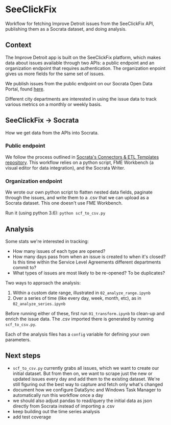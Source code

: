 # SeeClickFix

Workflow for fetching Improve Detroit issues from the SeeClickFix API, publishing them as a Socrata dataset, and doing analysis.

## Context

The Improve Detroit app is built on the SeeClickFix platform, which makes data about issues available through two APIs: a public endpoint and an organization endpoint that requires authentication. The organization enpoint gives us more fields for the same set of issues.

We publish issues from the public endpoint on our Socrata Open Data Portal, found [here](https://data.detroitmi.gov/Government/Improve-Detroit-Submitted-Issues/fwz3-w3yn).

Different city departments are interested in using the issue data to track various metrics on a monthly or weekly basis.

## SeeClickFix -> Socrata

How we get data from the APIs into Socrata.
 
### Public endpoint

We follow the process outlined in [Socrata's Connectors & ETL Templates repository](https://socrata.github.io/connectors/templates/see-click-fix-to-socrata.html). This workflow relies on a python script, FME Workbench (a visual editor for data integration), and the Socrata Writer.

### Organization endpoint

We wrote our own python script to flatten nested data fields, paginate through the issues, and write them to a .csv that we can upload as a Socrata dataset. This one doesn't use FME Workbench.

Run it (using python 3.6): `python scf_to_csv.py`

## Analysis

Some stats we're interested in tracking:
- How many issues of each type are opened?
- How many days pass from when an issue is created to when it's closed? Is this time within the Service Level Agreements different departments commit to?
- What types of issues are most likely to be re-opened? To be duplicates?

Two ways to approach the analysis:
1. Within a custom date range, illustrated in `02_analyze_range.ipynb`
2. Over a series of time (like every day, week, month, etc), as in `02_analyze_series.ipynb`

Before running either of these, first run `01_transform.ipynb` to clean-up and enrich the issue data. The .csv imported there is generated by running `scf_to_csv.py`.

Each of the analysis files has a `config` variable for defining your own parameters.

## Next steps

- `scf_to_csv.py` currently grabs all issues, which we want to create our initial dataset. But from then on, we want to scrape just the new or updated issues every day and add them to the existing dataset. We're still figuring out the best way to capture and fetch only what's changed
- document how we configure DataSync and Windows Task Manager to automatically run this workflow once a day
- we should also adjust pandas to read/query the initial data as json directly from Socrata instead of importing a .csv
- keep building out the time series analysis
- add test coverage
